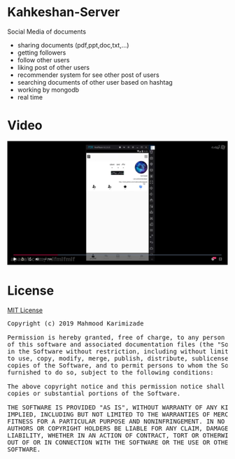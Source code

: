 # Kahkeshan-Server
Social Media of documents
- sharing documents (pdf,ppt,doc,txt,...)
- getting followers
- follow other users
- liking post of other users
- recommender system for see other post of users
- searching documents of other user based on hashtag
- working by mongodb
- real time

# Video
[![](ImageVideoKahkeshan.png)](https://www.aparat.com/v/T1Det)

# License
[MIT License](License.txt)
<pre>
Copyright (c) 2019 Mahmood Karimizade

Permission is hereby granted, free of charge, to any person obtaining a copy
of this software and associated documentation files (the "Software"), to deal
in the Software without restriction, including without limitation the rights
to use, copy, modify, merge, publish, distribute, sublicense, and/or sell
copies of the Software, and to permit persons to whom the Software is
furnished to do so, subject to the following conditions:

The above copyright notice and this permission notice shall be included in all
copies or substantial portions of the Software.

THE SOFTWARE IS PROVIDED "AS IS", WITHOUT WARRANTY OF ANY KIND, EXPRESS OR
IMPLIED, INCLUDING BUT NOT LIMITED TO THE WARRANTIES OF MERCHANTABILITY,
FITNESS FOR A PARTICULAR PURPOSE AND NONINFRINGEMENT. IN NO EVENT SHALL THE
AUTHORS OR COPYRIGHT HOLDERS BE LIABLE FOR ANY CLAIM, DAMAGES OR OTHER
LIABILITY, WHETHER IN AN ACTION OF CONTRACT, TORT OR OTHERWISE, ARISING FROM,
OUT OF OR IN CONNECTION WITH THE SOFTWARE OR THE USE OR OTHER DEALINGS IN THE
SOFTWARE.
</pre>
